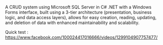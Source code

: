 A CRUD system using Microsoft SQL Server in C# .NET with a Windows Forms interface, built using a 3-tier architecture (presentation, business logic, and data access layers), allows for easy creation, reading, updating, and deletion of data with enhanced maintainability and scalability.

Quick test : https://www.facebook.com/100024417016666/videos/1299104907757477/

